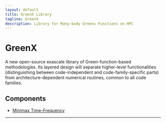 ```yaml
---
layout: default
title: GreenX Library
tagline: GreenX
description: Library for Many-body Greens Functions on HPC
---
```


# GreenX

A new open-source exascale library of Green-function-based methodologies. Its layered design will separate higher-level 
functionalities (distinguishing between code-independent and code-family-specific parts) from architecture-dependent 
numerical routines, common to all code families.

## Components

- [Minimax Time-Frequency](gx_time_frequency.md)

---